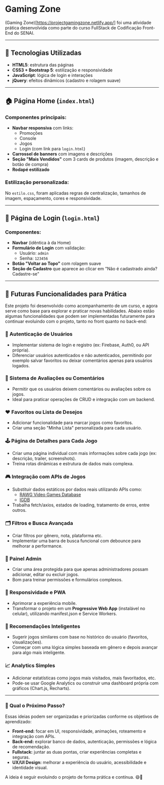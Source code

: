 # Gaming Zone
(Gaming Zone)[https://projectgamingzone.netlify.app/] foi uma atividade prática desenvolvida como parte do curso FullStack de Codificação Front-End do SENAI.

---

## 🧱 Tecnologias Utilizadas

- **HTML5**: estrutura das páginas
- **CSS3 + Bootstrap 5**: estilização e responsividade
- **JavaScript**: lógica de login e interações
- **jQuery**: efeitos dinâmicos (cadastro e rolagem suave)

---

## 🏠 Página Home (`index.html`)

### Componentes principais:

- **Navbar responsiva** com links:
  - Promoções
  - Console
  - Jogos
  - Login (com link para `login.html`)
- **Carrossel de banners** com imagens e descrições
- **Seção "Mais Vendidos"** com 3 cards de produtos (imagem, descrição e botão de compra)
- **Rodapé estilizado**

### Estilização personalizada:

No `estilo.css`, foram aplicadas regras de centralização, tamanhos de imagem, espaçamento, cores e responsividade.

---

## 🔐 Página de Login (`login.html`)

### Componentes:

- **Navbar** (idêntica à da Home)
- **Formulário de Login** com validação:
  - Usuário: `admin`
  - Senha: `123456`
- **Botão "Voltar ao Topo"** com rolagem suave
- **Seção de Cadastro** que aparece ao clicar em "Não é cadastrado ainda? Cadastre-se"

---

## 🚀 Futuras Funcionalidades para Prática

Este projeto foi desenvolvido como acompanhamento de um curso, e agora serve como base para explorar e praticar novas habilidades. Abaixo estão algumas funcionalidades que podem ser implementadas futuramente para continuar evoluindo com o projeto, tanto no front quanto no back-end:

### 🔐 Autenticação de Usuários
- Implementar sistema de login e registro (ex: Firebase, Auth0, ou API própria).
- Diferenciar usuários autenticados e não autenticados, permitindo por exemplo salvar favoritos ou deixar comentários apenas para usuários logados.

### 🧾 Sistema de Avaliações ou Comentários
- Permitir que os usuários deixem comentários ou avaliações sobre os jogos.
- Ideal para praticar operações de CRUD e integração com um backend.

### ❤️ Favoritos ou Lista de Desejos
- Adicionar funcionalidade para marcar jogos como favoritos.
- Criar uma seção "Minha Lista" personalizada para cada usuário.

### 🕹️ Página de Detalhes para Cada Jogo
- Criar uma página individual com mais informações sobre cada jogo (ex: descrição, trailer, screenshots).
- Treina rotas dinâmicas e estrutura de dados mais complexa.

### 🎮 Integração com APIs de Jogos
- Substituir dados estáticos por dados reais utilizando APIs como:
  - [RAWG Video Games Database](https://rawg.io/apidocs)
  - [IGDB](https://api-docs.igdb.com/)
- Trabalha fetch/axios, estados de loading, tratamento de erros, entre outros.

### 🗂️ Filtros e Busca Avançada
- Criar filtros por gênero, nota, plataforma etc.
- Implementar uma barra de busca funcional com debounce para melhorar a performance.

### 🎨 Painel Admin
- Criar uma área protegida para que apenas administradores possam adicionar, editar ou excluir jogos.
- Bom para treinar permissões e formulários complexos.

### 📱 Responsividade e PWA
- Aprimorar a experiência mobile.
- Transformar o projeto em um **Progressive Web App** (instalável no celular), utilizando manifest.json e Service Workers.

### 🧠 Recomendações Inteligentes
- Sugerir jogos similares com base no histórico do usuário (favoritos, visualizações).
- Começar com uma lógica simples baseada em gênero e depois avançar para algo mais inteligente.

### 📈 Analytics Simples
- Adicionar estatísticas como jogos mais visitados, mais favoritados, etc.
- Pode-se usar Google Analytics ou construir uma dashboard própria com gráficos (Chart.js, Recharts).

---

### 📌 Qual o Próximo Passo?
Essas ideias podem ser organizadas e priorizadas conforme os objetivos de aprendizado:
- **Front-end:** focar em UI, responsividade, animações, roteamento e integração com APIs.
- **Back-end:** explorar banco de dados, autenticação, permissões e lógica de recomendação.
- **Fullstack:** juntar as duas pontas, criar experiências completas e seguras.
- **UX/UI Design:** melhorar a experiência do usuário, acessibilidade e identidade visual.

A ideia é seguir evoluindo o projeto de forma prática e contínua. 😄🎯

